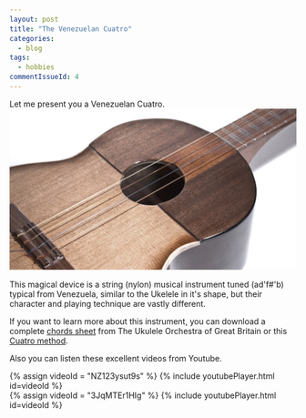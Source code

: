 ```yaml
---
layout: post
title: "The Venezuelan Cuatro"
categories:
  - blog
tags:
  - hobbies
commentIssueId: 4
---
```


Let me present you a Venezuelan Cuatro.
![](/static/cuatro/cuatro.jpg)

This magical device is a string (nylon) musical instrument
tuned (ad'f#'b) typical from Venezuela, similar
to the Ukelele in it's shape, but their character
and playing technique are vastly different.

If you want to learn more about this instrument,
you can download a complete [chords sheet](/static/cuatro/cuatro-chords.pdf)
from The Ukulele Orchestra of Great Britain or
this [Cuatro method](/static/cuatro/cuatro-method.pdf).

Also you can listen these excellent videos from Youtube.

{% assign videoId = "NZ123ysut9s" %}
{% include youtubePlayer.html id=videoId %}
<br />
{% assign videoId = "3JqMTEr1HIg" %}
{% include youtubePlayer.html id=videoId %}
